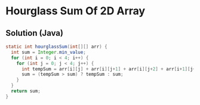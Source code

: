 # Hourglass Sum Of 2D Array

## Solution (Java)

```java
static int hourglassSum(int[][] arr) {
  int sum = Integer.min_value;
  for (int i = 0; i < 4; i++) {
    for (int j = 0; j < 4; j++) {
      int tempSum = arr[i][j] + arr[i][j+1] + arr[i][j+2] + arr[i+1][j+1] + arr[i+2][j] + arr[i+2][j+1] + arr[i+2][j+2];
      sum = (tempSum > sum) ? tempSum : sum;
    }
  }
  return sum;
}
```
